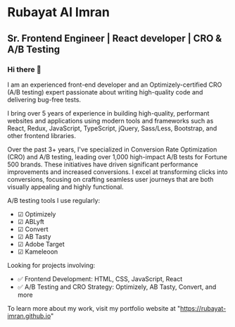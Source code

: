 # Rubayat Al Imran
## Sr. Frontend Engineer | React developer | CRO & A/B Testing

### Hi there 👋
I am an experienced front-end developer and an Optimizely-certified CRO (A/B testing) expert passionate about writing high-quality code and delivering bug-free tests. 

I bring over 5 years of experience in building high-quality, performant websites and applications using modern tools and frameworks such as React, Redux, JavaScript, TypeScript, jQuery, Sass/Less, Bootstrap, and other frontend libraries.

Over the past 3+ years, I've specialized in Conversion Rate Optimization (CRO) and A/B testing, leading over 1,000 high-impact A/B tests for Fortune 500 brands. These initiatives have driven significant performance improvements and increased conversions. I excel at transforming clicks into conversions, focusing on crafting seamless user journeys that are both visually appealing and highly functional.

A/B testing tools I use regularly:

- ☑ Optimizely
- ☑ ABLyft
- ☑ Convert
- ☑ AB Tasty
- ☑ Adobe Target
- ☑ Kameleoon

Looking for projects involving:

- ✅ Frontend Development: HTML, CSS, JavaScript, React
- ✅ A/B Testing and CRO Strategy: Optimizely, AB Tasty, Convert, and more


To learn more about my work, visit my portfolio website at "https://rubayat-imran.github.io"

